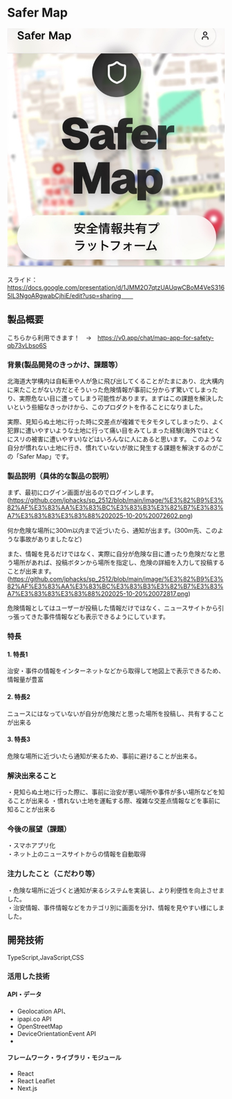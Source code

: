 # Safer Map

[![IMAGE ALT TEXT HERE](https://github.com/jphacks/sp_2512/blob/main/image/IMG_7605.png)]()

スライド：https://docs.google.com/presentation/d/1JMM2O7qtzUAUqwCBoM4VeS3165lL3NgoARgwabCjhiE/edit?usp=sharing　　


## 製品概要

こちらから利用できます！　→　https://v0.app/chat/map-app-for-safety-qb73vLbso6S

### 背景(製品開発のきっかけ、課題等）
北海道大学構内は自転車や人が急に飛び出してくることがたまにあり、北大構内に来たことがない方だとそういった危険情報が事前に分からず驚いてしまったり、実際危ない目に遭ってしまう可能性があります。まずはこの課題を解決したいという些細なきっかけから、このプロダクトを作ることになりました。

実際、見知らぬ土地に行った時に交差点が複雑でモタモタしてしまったり、よく犯罪に遭いやすいような土地に行って痛い目をみてしまった経験(海外ではとくにスリの被害に遭いやすい)などはいろんなに人にあると思います。
このような自分が慣れない土地に行き、慣れていないが故に発生する課題を解決するのがこの「Safer Map」です。

### 製品説明（具体的な製品の説明）
まず、最初にログイン画面が出るのでログインします。
(https://github.com/jphacks/sp_2512/blob/main/image/%E3%82%B9%E3%82%AF%E3%83%AA%E3%83%BC%E3%83%B3%E3%82%B7%E3%83%A7%E3%83%83%E3%83%88%202025-10-20%20072602.png)　　

何か危険な場所に300m以内まで近づいたら、通知が出ます。(300m先、このような事故がありましたなど)

また、情報を見るだけではなく、実際に自分が危険な目に遭ったり危険だなと思う場所があれば、投稿ボタンから場所を指定し、危険の詳細を入力して投稿することが出来ます。　　
(https://github.com/jphacks/sp_2512/blob/main/image/%E3%82%B9%E3%82%AF%E3%83%AA%E3%83%BC%E3%83%B3%E3%82%B7%E3%83%A7%E3%83%83%E3%83%88%202025-10-20%20072817.png)

危険情報としてはユーザーが投稿した情報だけではなく、ニュースサイトから引っ張ってきた事件情報なども表示できるようにしています。

### 特長
#### 1. 特長1
治安・事件の情報をインターネットなどから取得して地図上で表示できるため、情報量が豊富

#### 2. 特長2
ニュースにはなっていないが自分が危険だと思った場所を投稿し、共有することが出来る
#### 3. 特長3
危険な場所に近づいたら通知が来るため、事前に避けることが出来る。
### 解決出来ること
・見知らぬ土地に行った際に、事前に治安が悪い場所や事件が多い場所などを知ることが出来る
・慣れない土地を運転する際、複雑な交差点情報などを事前に知ることが出来る

### 今後の展望（課題）
・スマホアプリ化  
・ネット上のニュースサイトからの情報を自動取得  

### 注力したこと（こだわり等）
・危険な場所に近づくと通知が来るシステムを実装し、より利便性を向上させました。  
・治安情報、事件情報などをカテゴリ別に画面を分け、情報を見やすい様にしました。  


## 開発技術
TypeScript,JavaScript,CSS
### 活用した技術

#### API・データ
* Geolocation API、
* ipapi.co API
* OpenStreetMap
* DeviceOrientationEvent API
* 

#### フレームワーク・ライブラリ・モジュール
* React
* React Leaflet
* Next.js
  


